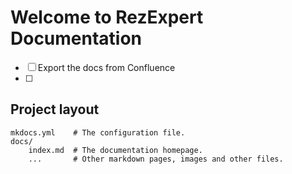 # Welcome to RezExpert Documentation

- [ ] Export the docs from Confluence
- [ ] 

## Project layout

```
mkdocs.yml    # The configuration file.
docs/
    index.md  # The documentation homepage.
    ...       # Other markdown pages, images and other files.
```